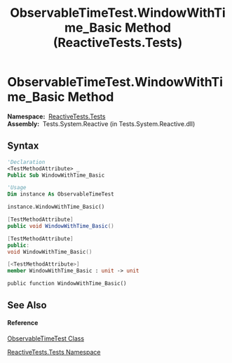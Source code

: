 ﻿---
title: ObservableTimeTest.WindowWithTime_Basic Method  (ReactiveTests.Tests)
TOCTitle: WindowWithTime_Basic Method
ms:assetid: M:ReactiveTests.Tests.ObservableTimeTest.WindowWithTime_Basic
ms:mtpsurl: https://msdn.microsoft.com/en-us/library/reactivetests.tests.observabletimetest.windowwithtime_basic(v=VS.103)
ms:contentKeyID: 36620013
ms.date: 06/28/2011
mtps_version: v=VS.103
f1_keywords:
- ReactiveTests.Tests.ObservableTimeTest.WindowWithTime_Basic
dev_langs:
- CSharp
- JScript
- VB
- FSharp
- c++
---

# ObservableTimeTest.WindowWithTime\_Basic Method

**Namespace:**  [ReactiveTests.Tests](hh289046\(v=vs.103\).md)  
**Assembly:**  Tests.System.Reactive (in Tests.System.Reactive.dll)

## Syntax

``` vb
'Declaration
<TestMethodAttribute> _
Public Sub WindowWithTime_Basic
```

``` vb
'Usage
Dim instance As ObservableTimeTest

instance.WindowWithTime_Basic()
```

``` csharp
[TestMethodAttribute]
public void WindowWithTime_Basic()
```

``` c++
[TestMethodAttribute]
public:
void WindowWithTime_Basic()
```

``` fsharp
[<TestMethodAttribute>]
member WindowWithTime_Basic : unit -> unit 
```

``` jscript
public function WindowWithTime_Basic()
```

## See Also

#### Reference

[ObservableTimeTest Class](hh315045\(v=vs.103\).md)

[ReactiveTests.Tests Namespace](hh289046\(v=vs.103\).md)

